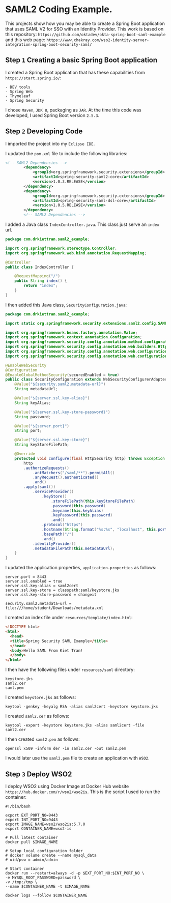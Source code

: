# SAML2 Coding Example.
This projects show how you may be able to create a Spring Boot application that uses SAML V2 for SSO with an Identity Provider.
This work is based on this repository: `https://github.com/oktadev/okta-spring-boot-saml-example` and this web page: `https://www.chakray.com/wso2-identity-server-integration-spring-boot-security-saml/`

## Step `1` Creating a basic Spring Boot application

I created a Spring Boot application that has these capabilities from `https://start.spring.io/`:

	- DEV tools
	- Spring Web
	- Thymeleaf
	- Spring Security

I chose `Maven`, `JDK 8`, packaging as `JAR`. At the time this code was developed, I used Spring Boot version `2.5.3`.

## Step `2` Developing Code

I imported the project into my `Eclipse IDE`. 

I updated the `pom.xml` file to include the following libraries:

```xml
<!-- SAML2 Dependencies -->
		<dependency>
			<groupId>org.springframework.security.extensions</groupId>
			<artifactId>spring-security-saml2-core</artifactId>
			<version>1.0.3.RELEASE</version>
		</dependency>
		<dependency>
			<groupId>org.springframework.security.extensions</groupId>
			<artifactId>spring-security-saml-dsl-core</artifactId>
			<version>1.0.5.RELEASE</version>
		</dependency>
		<!-- SAML2 Dependencies -->
```

I added a Java class `IndexController.java`. This class just serve an `index` url.

```java
package com.drkiettran.saml2_example;

import org.springframework.stereotype.Controller;
import org.springframework.web.bind.annotation.RequestMapping;

@Controller
public class IndexController {

    @RequestMapping("/")
    public String index() {
        return "index";
    }
}
```

I then added this Java class, `SecurityConfiguration.java`:

```java
package com.drkiettran.saml2_example;

import static org.springframework.security.extensions.saml2.config.SAMLConfigurer.saml;

import org.springframework.beans.factory.annotation.Value;
import org.springframework.context.annotation.Configuration;
import org.springframework.security.config.annotation.method.configuration.EnableGlobalMethodSecurity;
import org.springframework.security.config.annotation.web.builders.HttpSecurity;
import org.springframework.security.config.annotation.web.configuration.EnableWebSecurity;
import org.springframework.security.config.annotation.web.configuration.WebSecurityConfigurerAdapter;

@EnableWebSecurity
@Configuration
@EnableGlobalMethodSecurity(securedEnabled = true)
public class SecurityConfiguration extends WebSecurityConfigurerAdapter {
	@Value("${security.saml2.metadata-url}")
	String metadataUrl;

	@Value("${server.ssl.key-alias}")
	String keyAlias;

	@Value("${server.ssl.key-store-password}")
	String password;

	@Value("${server.port}")
	String port;

	@Value("${server.ssl.key-store}")
	String keyStoreFilePath;

	@Override
	protected void configure(final HttpSecurity http) throws Exception {
		http
        .authorizeRequests()
            .antMatchers("/saml/**").permitAll()
            .anyRequest().authenticated()
            .and()
        .apply(saml())
            .serviceProvider()
                .keyStore()
                    .storeFilePath(this.keyStoreFilePath)
                    .password(this.password)
                    .keyname(this.keyAlias)
                    .keyPassword(this.password)
                    .and()
                .protocol("https")
                .hostname(String.format("%s:%s", "localhost", this.port))
                .basePath("/")
                .and()
            .identityProvider()
            .metadataFilePath(this.metadataUrl);
	}
}
```

I updated the application properties, `application.properties` as follows:

```properties
server.port = 8443
server.ssl.enabled = true
server.ssl.key-alias = saml2cert
server.ssl.key-store = classpath:saml/keystore.jks
server.ssl.key-store-password = changeit

security.saml2.metadata-url = file:///home/student/Downloads/metadata.xml
```

I created an index file under `resources/template/index.html`:

```html
<!DOCTYPE html>
<html>
  <head>
  <title>Spring Security SAML Example</title>
  </head>
  <body>Hello SAML From Kiet Tran!
  </body>
</html>
```

I then have the following files under `resources/saml` directory:

```
keystore.jks
saml2.cer
saml.pem
```

I created `keystore.jks` as follows:

```shell
keytool -genkey -keyalg RSA -alias saml2cert -keystore keystore.jks
```

I created `saml2.cer` as follows:

```shell
keytool -export -keystore keystore.jks -alias saml2cert -file saml2.cer
```

I then created `saml2.pem` as follows:

```shell
openssl x509 -inform der -in saml2.cer -out saml2.pem
```

I would later use the `saml2.pem` file to create an application with `WSO2`.

## Step `3` Deploy WSO2

I deploy WSO2 using Docker Image at Docker Hub website `https://hub.docker.com/r/wso2/wso2is`. This is the script
I used to run the container:

```shell
#!/bin/bash

export EXT_PORT_NO=9443
export INT_PORT_NO=9443
export IMAGE_NAME=wso2/wso2is:5.7.0
export CONTAINER_NAME=wso2-is

# Pull latest container
docker pull $IMAGE_NAME
 
# Setup local configuration folder
# docker volume create --name mysql_data
# uid/psw = admin/admin

# Start container
docker run --restart=always -d -p $EXT_PORT_NO:$INT_PORT_NO \
-e MYSQL_ROOT_PASSWORD=password \
-v /tmp:/tmp \
--name $CONTAINER_NAME -t $IMAGE_NAME
 
docker logs --follow $CONTAINER_NAME

```
